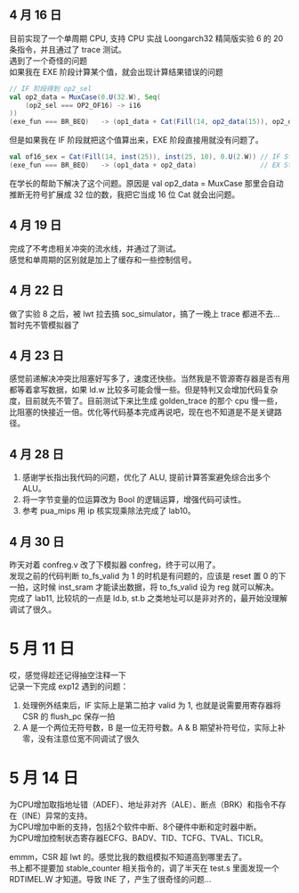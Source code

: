 ## 4 月 16 日
目前实现了一个单周期 CPU, 支持 CPU 实战 Loongarch32 精简版实验 6 的 20 条指令，并且通过了 trace 测试。  
遇到了一个奇怪的问题  
如果我在 EXE 阶段计算某个值，就会出现计算结果错误的问题  
```scala
// IF 阶段得到 op2_sel
val op2_data = MuxCase(0.U(32.W), Seq(
    (op2_sel === OP2_OF16) -> i16
))
(exe_fun === BR_BEQ)   -> (op1_data + Cat(Fill(14, op2_data(15)), op2_data, 0.U(2.W)))
```
但是如果我在 IF 阶段就把这个值算出来，EXE 阶段直接用就没有问题了。
```scala
val of16_sex = Cat(Fill(14, inst(25)), inst(25, 10), 0.U(2.W)) // IF Stage
(exe_fun === BR_BEQ)   -> (op1_data + op2_data)                // EX Stage
```

在学长的帮助下解决了这个问题。原因是 val op2_data = MuxCase 那里会自动推断无符号扩展成 32 位的数，我把它当成 16 位 Cat 就会出问题。


## 4 月 19 日
完成了不考虑相关冲突的流水线，并通过了测试。  
感觉和单周期的区别就是加上了缓存和一些控制信号。

## 4 月 22 日
做了实验 8 之后，被 lwt 拉去搞 soc_simulator，搞了一晚上 trace 都进不去... 暂时先不管模拟器了

## 4 月 23 日
感觉前递解决冲突比阻塞好写多了，速度还快些。当然我是不管源寄存器是否有用都等着拿写数据，如果 ld.w 比较多可能会慢一些。但是特判又会增加代码复杂度，目前就先不管了。目前测试下来比生成 golden_trace 的那个 cpu 慢一些，比阻塞的快接近一倍。优化等代码基本完成再说吧，现在也不知道是不是关键路径。

## 4 月 28 日
1. 感谢学长指出我代码的问题，优化了 ALU, 提前计算答案避免综合出多个 ALU。  
2. 将一字节变量的位运算改为 Bool 的逻辑运算，增强代码可读性。   
3. 参考 pua_mips 用 ip 核实现乘除法完成了 lab10。

## 4 月 30 日
昨天对着 confreg.v 改了下模拟器 confreg，终于可以用了。  
发现之前的代码判断 to_fs_valid 为 1 的时机是有问题的，应该是 reset 置 0 的下一拍，这时候 inst_sram 才能读出数据，将 to_fs_valid 设为 reg 就可以解决。  
完成了 lab11, 比较坑的一点是 ld.b, st.b 之类地址可以是非对齐的，最开始没理解调试了很久。

# 5 月 11 日
哎，感觉得趁还记得抽空注释一下  
记录一下完成 exp12 遇到的问题：  
1. 处理例外结束后，IF 实际上是第二拍才 valid 为 1, 也就是说需要用寄存器将 CSR 的 flush_pc 保存一拍  
2. A 是一个两位无符号数，B 是一位无符号数。A & B 期望补符号位，实际上补零，没有注意位宽不同调试了很久  

# 5 月 14 日
为CPU增加取指地址错（ADEF）、地址非对齐（ALE）、断点（BRK）和指令不存在（INE）异常的支持。  
为CPU增加中断的支持，包括2个软件中断、8个硬件中断和定时器中断。  
为CPU增加控制状态寄存器ECFG、BADV、TID、TCFG、TVAL、TICLR。  

emmm，CSR 超 lwt 的。感觉比我的数组模拟不知道高到哪里去了。  
书上都不提要加 stable_counter 相关指令的，调了半天在 test.s 里面发现一个 RDTIMEL.W 才知道。导致 INE 了，产生了很奇怪的问题...    
